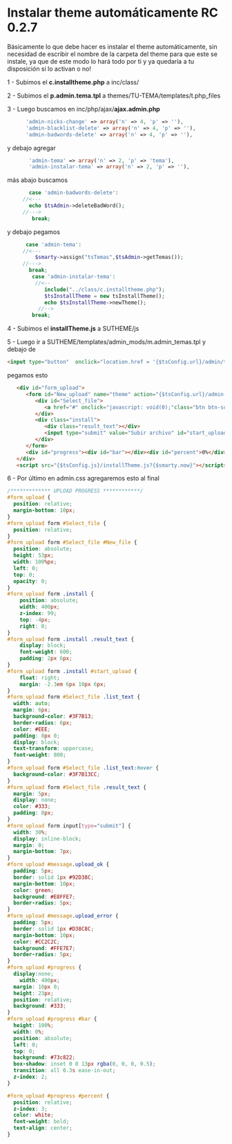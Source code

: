 # Instalar theme automáticamente RC 0.2.7
Básicamente lo que debe hacer es instalar el theme automáticamente, sin necesidad de escribir el nombre de la carpeta del theme para que este se instale, ya que de este modo lo hará todo por ti y ya quedaría a tu disposición si lo activan o no!

1 - Subimos el **c.installtheme.php** a inc/class/

2 - Subimos el **p.admin.tema.tpl** a themes/TU-TEMA/templates/t.php_files

3 - Luego buscamos en inc/php/ajax/**ajax.admin.php**
``` PHP
      'admin-nicks-change' => array('n' => 4, 'p' => ''),
      'admin-blacklist-delete' => array('n' => 4, 'p' => ''),
      'admin-badwords-delete' => array('n' => 4, 'p' => ''),
```
y debajo agregar
``` PHP
       'admin-tema' => array('n' => 2, 'p' => 'tema'),
       'admin-instalar-tema' => array('n' => 2, 'p' => ''),
```
más abajo buscamos
``` PHP
       case 'admin-badwords-delete':
	 //<---
	   echo $tsAdmin->deleteBadWord();
	 //--->
        break;
```
y debajo pegamos
``` PHP
      case 'admin-tema':
	 //<---
	     $smarty->assign("tsTemas",$tsAdmin->getTemas());
	 //--->
       break;
        case 'admin-instalar-tema':
         //<--
            include("../class/c.installtheme.php");
            $tsInstallTheme = new tsInstallTheme();
            echo $tsInstallTheme->newTheme();
          //-->
        break;
```
4 - Subimos el **installTheme.js** a SUTHEME/js

5 - Luego ir a SUTHEME/templates/admin_mods/m.admin_temas.tpl y debajo de
``` HTML
<input type="button"  onclick="location.href = '{$tsConfig.url}/admin/temas?act=nuevo'"value="Instalar nuevo tema" class="btn_g btnOk" style="margin-left:280px;">
```
pegamos esto
``` HTML
   <div id="form_upload">
      <form id="New_upload" name="theme" action="{$tsConfig.url}/admin-instalar-tema.php" method="post" enctype="multipart/form-data">
         <div id="Select_file">
            <a href="#" onclick="javascript: void(0);"class="btn btn-success btn-sm">Seleccionar archivo<input type="file" name="zip_file" id="New_file" /></a>
         </div>
         <div class="install">
            <div class="result_text"></div>
            <input type="submit" value="Subir archivo" id="start_upload" class="Fbtn btn btn-info btn-sm" style="display: none;" />
         </div>
      </form>
      <div id="progress"><div id="bar"></div><div id="percent">0%</div></div><div id="message"></div>
   </div>
   <script src="{$tsConfig.js}/installTheme.js?{$smarty.now}"></script>
```
6 - Por último en admin.css agregaremos esto al final
``` CSS
/************* UPLOAD PROGRESS ************/
#form_upload {
  position: relative;
  margin-bottom: 10px;
} 
#form_upload form #Select_file {
  position: relative;
}
#form_upload form #Select_file #New_file {
  position: absolute;
  height: 53px;
  width: 100%px;
  left: 0;
  top: 0;
  opacity: 0;
}
#form_upload form .install {
    position: absolute;
    width: 400px;
    z-index: 99;
    top: -4px;
    right: 0;
}
#form_upload form .install .result_text {
    display: block;
    font-weight: 600;
    padding: 2px 6px;
}
#form_upload form .install #start_upload {
    float: right;
    margin: -2.3em 6px 10px 6px;
}
#form_upload form #Select_file .list_text {
  width: auto;
  margin: 6px;
  background-color: #3F7B13;
  border-radius: 6px;
  color: #EEE;
  padding: 8px 0;
  display: block;
  text-transform: uppercase;
  font-weight: 800;
}
#form_upload form #Select_file .list_text:hover {
  background-color: #3F7B13CC;
}
#form_upload form #Select_file .result_text {
  margin: 5px;
  display: none;
  color: #333;
  padding: 8px;
}
#form_upload form input[type="submit"] {
  width: 30%;
  display: inline-block;
  margin: 0;
  margin-bottom: 7px;
}
#form_upload #message.upload_ok {
  padding: 5px;
  border: solid 1px #92D38C;
  margin-bottom: 10px;
  color: green;
  background: #E8FFE7;
  border-radius: 5px;
}
#form_upload #message.upload_error {
  padding: 5px;
  border: solid 1px #D38C8C;
  margin-bottom: 10px;
  color: #CC2C2C;
  background: #FFE7E7;
  border-radius: 5px;
}
#form_upload #progress {
  display:none;
    width: 400px;
  margin: 10px 0;
  height: 23px;
  position: relative;
  background: #333;
}
#form_upload #progress #bar {
  height: 100%;
  width: 0%;
  position: absolute;
  left: 0;
  top: 0;
  background: #73c822;
  box-shadow: inset 0 0 13px rgba(0, 0, 0, 0.5);
  transition: all 0.3s ease-in-out;
  z-index: 2;
}

#form_upload #progress #percent {
  position: relative;
  z-index: 3;
  color: white;
  font-weight: bold;
  text-align: center;
}
```
